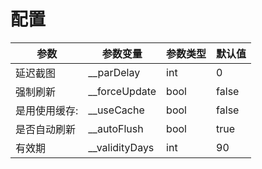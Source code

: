 # 配置




|参数|参数变量|参数类型| 默认值 |
|---|-------|------|----|
|延迟截图      |__parDelay |int|  0|
| 强制刷新     |__forceUpdate |bool|  false|
| 是用使用缓存: |__useCache |bool | false|
| 是否自动刷新  |__autoFlush |bool | true|
| 有效期       |__validityDays |int | 90 |